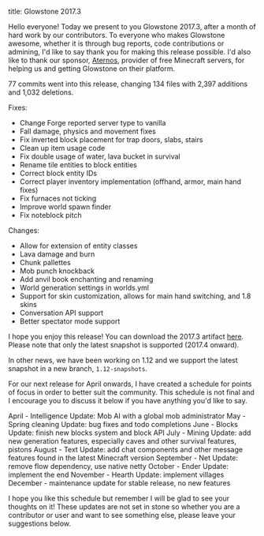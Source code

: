title: Glowstone 2017.3 

Hello everyone! Today we present to you Glowstone 2017.3, after a month of hard work by our contributors. To everyone who makes Glowstone awesome, whether it is through bug reports, code contributions or admining, I'd like to say thank you for making this release possible. I'd also like to thank our sponsor, [Aternos](https://aternos.org), provider of free Minecraft servers, for helping us and getting Glowstone on their platform.

77 commits went into this release, changing 134 files with 2,397 additions and 1,032 deletions.

Fixes:

* Change Forge reported server type to vanilla
* Fall damage, physics and movement fixes
* Fix inverted block placement for trap doors, slabs, stairs
* Clean up item usage code
* Fix double usage of water, lava bucket in survival
* Rename tile entities to block entities
* Correct block entity IDs
* Correct player inventory implementation (offhand, armor, main hand fixes)
* Fix furnaces not ticking
* Improve world spawn finder
* Fix noteblock pitch

Changes:

* Allow for extension of entity classes
* Lava damage and burn
* Chunk pallettes
* Mob punch knockback
* Add anvil book enchanting and renaming
* World generation settings in worlds.yml
* Support for skin customization, allows for main hand switching, and 1.8 skins
* Conversation API support
* Better spectator mode support

I hope you enjoy this release! You can download the 2017.3 artifact [here](https://github.com/GlowstoneMC/Glowstone/releases/tag/2017.3). Please note that only the latest snapshot is supported (2017.4 onward).

In other news, we have been working on 1.12 and we support the latest snapshot in a new branch, `1.12-snapshots`.

For our next release for April onwards, I have created a schedule for points of focus in order to better suit the community. This schedule is not final and I encourage you to discuss it below if you have anything you'd like to say.

April - Intelligence Update: Mob AI with a global mob administrator
May - Spring cleaning Update: bug fixes and todo completions
June - Blocks Update: finish new blocks system and block API
July - Mining Update: add new generation features,  especially caves and other survival features, pistons
August - Text Update: add chat components and other message features found in the latest Minecraft version
September - Net Update: remove flow dependency, use native netty
October - Ender Update: implement the end
November - Hearth Update: implement villages
December - maintenance update for stable release, no new features

I hope you like this schedule but remember I will be glad to see your thoughts on it! These updates are not set in stone so whether you are a contributor or user and want to see something else, please leave your suggestions below.
